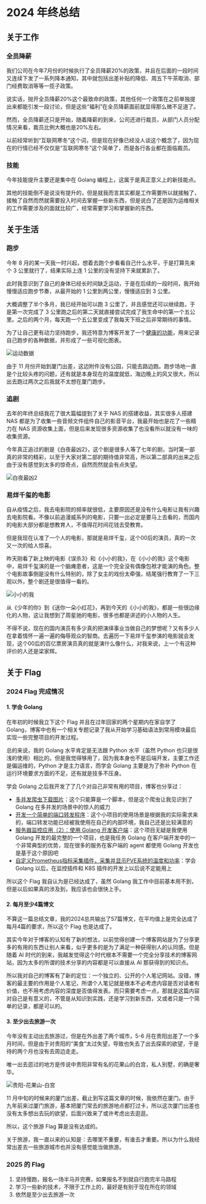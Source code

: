# 2024 年终总结

## 关于工作

### 全员降薪

我们公司在今年7月份的时候执行了全员降薪20%的政策，并且在后面的一段时间又连续下发了一系列降本通知，其中就包括出差补贴的降低、周五下午茶取消、部门经费取消等等一揽子政策。

说实话，抛开全员降薪20%这个最致命的政策，其他任何一个政策在之前单独提出来都能引发一段讨论，但是这些“福利”在全员降薪面前就显得那么微不足道了。

然而，全员降薪还只是开始，随着降薪的到来，公司还进行裁员，从部门人员分配情况来看，裁员比例大概也是20%左右。

以前经常听到“互联网寒冬”这个词，但是现在好像已经没人谈这个概念了，因为现在的行情已经不仅仅是“互联网寒冬”这个简单了，而是各行各业都在面临裁员。

### 技能

今年技能提升主要还是集中在 Golang 编程上，这属于是真正意义上的新技能点。

其他的技能倒不是说没有提升的，但是就我而言其实都是工作需要所以就接触了，接触了自然而然就需要投入时间去掌握一些新东西，但是说白了还是因为运维相关的工作需要涉及的面就比较广，经常需要学习和掌握新的东西。

## 关于生活

### 跑步

今年 8 月的某一天我一时兴起，想着去跑个步看看自己什么水平，于是打算先来个 3 公里就行了，结果实际上连 1 公里的没有坚持下来就累趴了。

此时我意识到了自己的身体已经长时间缺乏运动，于是在后续的一段时间，我开始慢慢适应跑步节奏，从最开始的 1 公里到两公里，慢慢适应到 3 公里。

大概调整了半个多月，我已经开始可以跑 3 公里了，并且感觉还可以继续跑，于是第一次完成了 3 公里跑之后的第二天就直接尝试完成了我生命中的第一个五公里。之后的两个月，每天跑一个五公里变成了我每天下班之后非常期待的事情。

为了让自己更有动力坚持跑步，我还特意为博客开发了一个[健康的功能](https://tendcode.com/health/ "健康的功能")，用来记录自己跑步的各种数据，并形成了一些可视化图表。

![运动数据](https://cdn.jsdelivr.net/gh/Hopetree/blog-img@main/2024/202412291553900.png)

由于 11 月份开始到厦门出差，这边附件没有公园，只能去路边跑。跑步场地一直是个比较头疼的问题，还有就是本身现在的温度就低，海边晚上的风又很大，所以出去跑过两次之后我就不太想在厦门跑步。

### 追剧

去年的年终总结我花了很大篇幅提到了关于 NAS 的搭建收益，其实很多人搭建 NAS 都是为了收集一些音频文件组件自己的影音平台，我最开始也是花了一些精力在 NAS 资源收集上面，但是后来发现很多资源收集了也没看所以就没有一味的收集资源。

今年真正追过的剧是《白夜最凶2》，这个剧是很多人等了七年的剧，当时第一部真的非常的精彩，以至于大家对第二部的期待值非常高，所以第二部真的出来之后由于没有感觉到太多的惊奇点，自然而然就会有点失望。

![白夜最凶2](https://cdn.jsdelivr.net/gh/Hopetree/blog-img@main/2024/202412291903130.webp)

### 易烊千玺的电影

自从疫情之后，我去电影院的频率就很低，主要原因还是没有什么电影让我有兴趣去电影院看。不像以前追漫威系列的电影，只要一出必定是要马上去看的，而国内的电影大部分都是想教育人，不值得花时间花钱去受教育。

但是我现在认准了一个人的电影，那就是易烊千玺，这个00后的演员，真的一次又一次的给人惊喜。

昨天刚看了新上映的电影《误杀3》和《小小的我》，在《小小的我》这个电影中，易烊千玺演的是一个脑瘫患者，这是一个完全没有偶像包袱才能演的角色。整个电影故事倒是没有什么特别的，除了女主的戏份太牵强，结尾强行教育了一下三观以外，整个剧还是很值得一看的。

![小小的我](https://cdn.jsdelivr.net/gh/Hopetree/blog-img@main/2024/202412291837746.webp)

从《少年的你》到《送你一朵小红花》，再到今天的《小小的我》，都是一些很边缘化的人物，这让我想到了周星驰的电影，很多也都是讲述的小人物的人生。

不得不说，现在的国内演员有多少真的把演绎事业当做自己的梦想呢？又有多少人在拿着情怀一遍一遍的侮辱观众的智商。去遍历一下易烊千玺参演的电影就会发现，这个00后的百亿票房演员真的就是演什么像什么，对我来说，上一个有这种评价的人还是梁家辉。

## 关于 Flag

### 2024 Flag 完成情况

#### 1. 学会 Golang

在年初的时候我立下这个 Flag 并且在过年回家的两个星期内在家自学了 Golang，博客中也有一个相关专题记录了我从开始学习基础语法到常用模块最后实现一些完整项目的开发过程。

总的来说，我的 Golang 水平肯定是无法跟 Python 水平（虽然 Python 也只是很浅的使用）相比的。但是我觉得够用了，因为我本身也不是后端开发，主要工作还是偏运维的，Python 才是主力语言，而学会 Golang 主要是为了弥补 Python 在运行环境要求方面的不足，还有就是技多不压身。

学会 Golang 之后我开发了了几个对自己非常有用的项目，博客也分享过：

- [多并发爬虫下载图片](https://tendcode.com/subject/article/golang-study-9/ "《多并发爬虫下载图片》")：这个只能算是一个脚本，但是这个爬虫让我见识到了 Golang 在多并发的场景中的惊人的威力
- [开发一个简单的端口转发程序](https://tendcode.com/subject/article/golang-study-13/ "开发一个简单的端口转发程序")：这个小项目的使用场景是根据我的实际需求来的，端口转发功能已经被我使用在自己的内部环境，我自己还是比较满意的
- [服务器监控应用（2）：使用 Golang 开发客户端](https://tendcode.com/subject/article/server-status-2/ "服务器监控应用（2）：使用 Golang 开发客户端")：这个项目无疑是我使用 Golang 开发的最完整的一个项目，也是我任务 Golang 在客户端开发中的一个非常典型的优势，现在很多的服务在客户端的 agent 都使用 Golang 开发也是基于这个原因吧
- [自定义Prometheus指标采集插件，采集并显示PVE系统的温度和功率](https://tendcode.com/subject/article/prometheus-exporter-plugin-for-PVE/ "自定义Prometheus指标采集插件，采集并显示PVE系统的温度和功率")：学会 Golang 以后，在监控插件和 K8S 插件的开发上以后说不定能用上

所以这个 Flag 我自认为是已经达成了，虽然 Golang 我工作中目前基本用不到，但是以后如果真的涉及到，我应该也会很快上手。

#### 2. 每月至少4篇博文

不算这一篇总结文章，我的2024总共输出了57篇博文，在平均值上是完全达成了每月4篇的要求，所以这个 Flag 也是达成了。

其实今年对于博客的认知有了新的想法，以前觉得创建一个博客网站是为了分享更多的有用的东西让别人来看，似乎更多的是为了满足一种获得别人的认同感。但是随着 AI 时代的到来，我越发觉得这个时代根本不需要一个完全分享技术的博客网站，因为太多的所谓的技术分享的内容都是可以直接从 AI 那获得到的知识点。

所以我对自己的博客有了新的定位：一个独立的、公开的个人笔记网站。没错，博客的最主要的作用是个人笔记，所谓个人笔记就是根本不必考虑内容是否对读者有价值，也不用考虑内容的深度是否值得发表。而只需要考虑一点，那就是这篇内容对自己是有意义的，不管是从知识到实践，还是学习到新东西，又或者只是一个简单的记录，都是可以的。

#### 3. 至少出去旅游一次

今年没有主动出去旅游过，但是在外出差了两个城市，5-6 月在贵阳出差了一个多月时间，但是由于对贵阳的“美食”太过失望，导致也失去了出去探索的欲望，于是待的两个月也没有去周边走走。

唯一出去逛过的地方是传说中贵阳非常有名的花果山的白宫，私人别墅，的确是奢华。

![贵阳-花果山-白宫](https://cdn.jsdelivr.net/gh/Hopetree/blog-img@main/2024/202412291526433.jpg)

11 月中旬的时候来的厦门出差，截止到写这篇文章的时候，我依然在厦门。由于九年前来过厦门旅游，基本把厦门常去的旅游地点都打过卡，所以这次厦门出差也没有太多想出去玩的欲望，后面兴致来了或许考虑出去逛逛。

所以，这个旅游 Flag 算是没有达成的。

关于旅游，我一直以来的认知是：去哪里不重要，有谁去才重要。所以为什么我经常出差去一些旅游城市也并没有感觉能当做旅游。

### 2025 的 Flag

1. 坚持慢跑，报名一场半马并完赛，如果报名不到就自行跑完半马路程
2. 学习一些新的技术，不限于工作上的，最好是有别于现在所在的领域
3. 依然是至少出去旅游一次